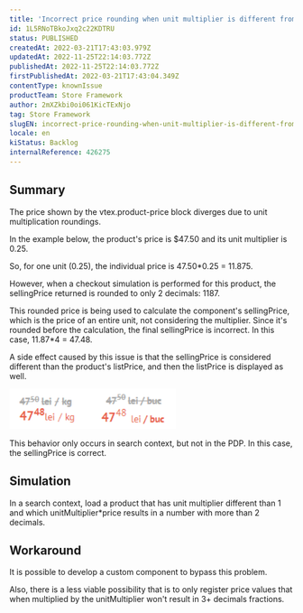 ```yaml
---
title: 'Incorrect price rounding when unit multiplier is different from 1'
id: 1L5RNoTBkoJxq2c22KDTRU
status: PUBLISHED
createdAt: 2022-03-21T17:43:03.979Z
updatedAt: 2022-11-25T22:14:03.772Z
publishedAt: 2022-11-25T22:14:03.772Z
firstPublishedAt: 2022-03-21T17:43:04.349Z
contentType: knownIssue
productTeam: Store Framework
author: 2mXZkbi0oi061KicTExNjo
tag: Store Framework
slugEN: incorrect-price-rounding-when-unit-multiplier-is-different-from-1
locale: en
kiStatus: Backlog
internalReference: 426275
---
```


## Summary


The price shown by the vtex.product-price block diverges due to unit multiplication roundings.

In the example below, the product's price is $47.50 and its unit multiplier is 0.25.

So, for one unit (0.25), the individual price is 47.50*0.25 = 11.875.

However, when a checkout simulation is performed for this product, the sellingPrice returned is rounded to only 2 decimals: 1187.

This rounded price is being used to calculate the component's sellingPrice, which is the price of an entire unit, not considering the multiplier. Since it's rounded before the calculation, the final sellingPrice is incorrect.
In this case, 11.87*4 = 47.48.

A side effect caused by this issue is that the sellingPrice is considered different than the product's listPrice, and then the listPrice is displayed as well.

 ![](https://raw.githubusercontent.com/vtexdocs/help-center-content/refs/heads/main/docs/en/known-issues/Store%20Framework/incorrect-price-rounding-when-unit-multiplier-is-different-from-1_1.png)

This behavior only occurs in search context, but not in the PDP. In this case, the sellingPrice is correct.



## Simulation


In a search context, load a product that has unit multiplier different than 1 and which unitMultiplier*price results in a number with more than 2 decimals.



## Workaround


It is possible to develop a custom component to bypass this problem.

Also, there is a less viable possibility that is to only register price values that when multiplied by the unitMultiplier won't result in 3+ decimals fractions.

